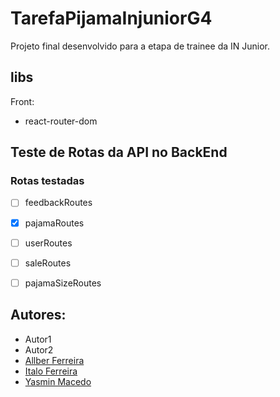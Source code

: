 # TarefaPijamaInjuniorG4

Projeto final desenvolvido para a etapa de trainee da IN Junior.

## libs 

Front:
- react-router-dom

## Teste de Rotas da API no BackEnd

### Rotas testadas

- [ ] feedbackRoutes
- [x] pajamaRoutes
- [ ] userRoutes
- [ ] saleRoutes
- [ ] pajamaSizeRoutes


## Autores:

- Autor1
- Autor2
- [Allber Ferreira](https://github.com/JamesStewart-314/)
- [Italo Ferreira](https://https://github.com/Rarkunho)
- [Yasmin Macedo](https://github.com/yasminmcedo11)
